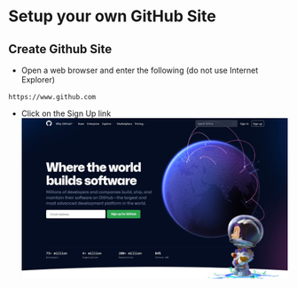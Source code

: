 # Setup your own GitHub Site

## Create Github Site 

- Open a web browser and enter the following (do not use Internet Explorer) 
```
https://www.github.com
```
- Click on the Sign Up link
![GitHub Signup page](Pics/git01.jpg)
